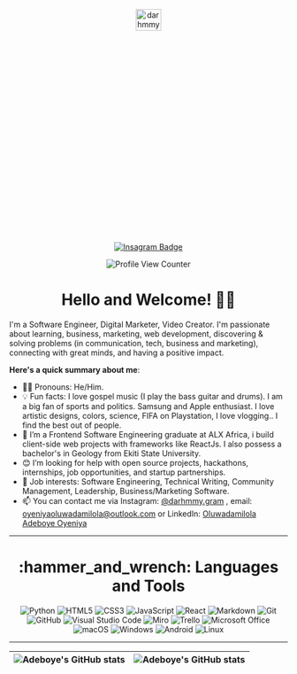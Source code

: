 <div align="center">
  <img src="https://pbs.twimg.com/profile_images/1618193142066339842/eLzTUNiH_400x400.jpg" alt="darhmmy" width="30%" height="10%">
</div>
<br/>
<div align="center">
  


  [![Insagram Badge](https://img.shields.io/badge/-@darhmmy.gram-1ca0f1?style=for-the-badge&logo=instagram&logoColor=white&link=https://instagram.com/darhmmy.gram)](https://instagram.com/darhmmy.gram)
</div>
 
<div align="center">
  <img src="https://komarev.com/ghpvc/?username=Adeboye22&style=flat-square&color=blue" alt="Profile View Counter"/>
</div>

<h1 align="center">
  Hello and Welcome! 👋🏾
</h1>

I'm a Software Engineer, Digital Marketer, Video Creator. I'm passionate about learning, business, marketing, web development, discovering & solving problems (in communication, tech, business and marketing), connecting with great minds, and having a positive impact.

**Here's a quick summary about me**:

- 👨‍💻 Pronouns: He/Him.
- 💡 Fun facts: I love gospel music (I play the bass guitar and drums). I am a big fan of sports and politics. Samsung and Apple enthusiast. I love artistic designs, colors, science, FIFA on Playstation, I love vlogging.. I find the best out of people.
- 🌱 I’m a Frontend Software Engineering graduate at ALX Africa, i build client-side web projects with frameworks like ReactJs. I also possess a bachelor's   in Geology from Ekiti State University.  
- 😊 I’m looking for help with open source projects, hackathons, internships, job opportunities, and startup partnerships.
- 💼 Job interests: Software Engineering, Technical Writing, Community Management, Leadership, Business/Marketing Software.
- 📫 You can contact me via Instagram: [@darhmmy.gram](www.instagram.com/darhmmy.gram/) , email: oyeniyaoluwadamilola@outlook.com or LinkedIn: [Oluwadamilola Adeboye Oyeniya](https://www.linkedin.com/in/oluwadamilola-adeboye-oyeniya-a92446174)


---

<h1 align="center">
  :hammer_and_wrench: Languages and Tools
</h1>
 
<div align="center">
  
  ![Python](https://img.shields.io/badge/python-3670A0?style=for-the-badge&logo=python&logoColor=ffdd54)
  ![HTML5](https://img.shields.io/badge/html5-%23E34F26.svg?style=for-the-badge&logo=html5&logoColor=white)
  ![CSS3](https://img.shields.io/badge/css3-%231572B6.svg?style=for-the-badge&logo=css3&logoColor=white)
  ![JavaScript](https://img.shields.io/badge/javascript-%23323330.svg?style=for-the-badge&logo=javascript&logoColor=%23F7DF1E)
  ![React](https://img.shields.io/badge/React-20232A?style=for-the-badge&logo=react&logoColor=61DAFB)
  ![Markdown](https://img.shields.io/badge/markdown-%23000000.svg?style=for-the-badge&logo=markdown&logoColor=white)
  ![Git](https://img.shields.io/badge/git-%23F05033.svg?style=for-the-badge&logo=git&logoColor=white)
  ![GitHub](https://img.shields.io/badge/github-%23121011.svg?style=for-the-badge&logo=github&logoColor=white)
  ![Visual Studio Code](https://img.shields.io/badge/Visual%20Studio%20Code-0078d7.svg?style=for-the-badge&logo=visual-studio-code&logoColor=white)
  ![Miro](https://img.shields.io/badge/Miro-F7C922?style=for-the-badge&logo=Miro&logoColor=050036)
  ![Trello](https://img.shields.io/badge/Trello-0052CC?style=for-the-badge&logo=trello&logoColor=white)
  ![Microsoft Office](https://img.shields.io/badge/Microsoft_Office-D83B01?style=for-the-badge&logo=microsoft-office&logoColor=white)
  ![macOS](https://img.shields.io/badge/mac%20os-000000?style=for-the-badge&logo=macos&logoColor=F0F0F0)
  ![Windows](https://img.shields.io/badge/Windows-0078D6?style=for-the-badge&logo=windows&logoColor=white)
  ![Android](https://img.shields.io/badge/Android-3DDC84?style=for-the-badge&logo=android&logoColor=white)
  ![Linux](https://img.shields.io/badge/Linux-FCC624?style=for-the-badge&logo=linux&logoColor=black)

---

| <img align="center" src="https://github-readme-stats.vercel.app/api?username=Adeboye22&show_icons=true&include_all_commits=true&hide_border=true" alt="Adeboye's GitHub stats" /> | <img align="center" src="https://github-readme-stats.vercel.app/api/top-langs/?username=Adeboye22&langs_count=8&layout=compact&hide_border=true" alt="Adeboye's GitHub stats" />
| ------------- | ------------- |
